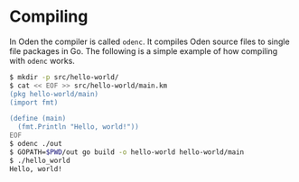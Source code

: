 # Compiling

In Oden the compiler is called `odenc`. It compiles Oden source
files to single file packages in Go. The following is a simple
example of how compiling with `odenc` works.

```bash
$ mkdir -p src/hello-world/
$ cat << EOF >> src/hello-world/main.km
(pkg hello-world/main)
(import fmt)

(define (main)
  (fmt.Println "Hello, world!"))
EOF
$ odenc ./out
$ GOPATH=$PWD/out go build -o hello-world hello-world/main
$ ./hello_world
Hello, world!
```
